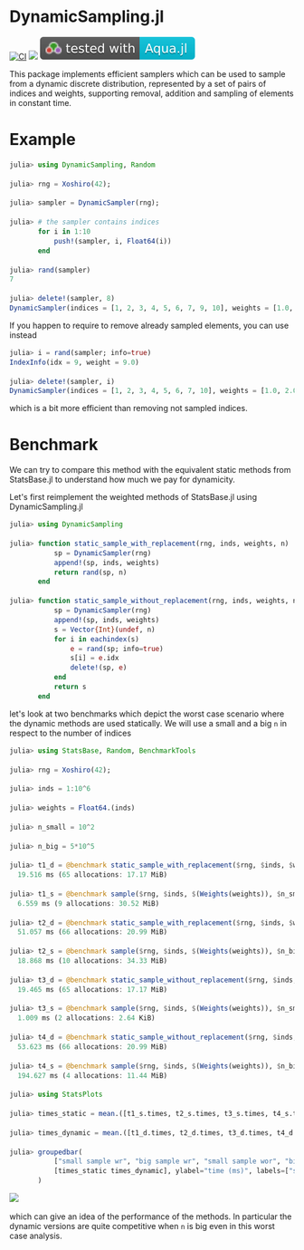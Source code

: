 # DynamicSampling.jl

[![CI](https://github.com/Tortar/DynamicSampling.jl/workflows/CI/badge.svg)](https://github.com/Tortar/DynamicSampling.jl/actions?query=workflow%3ACI)
[![](https://img.shields.io/badge/docs-stable-blue.svg)](https://tortar.github.io/DynamicSampling.jl/stable/)
[![Aqua QA](https://raw.githubusercontent.com/JuliaTesting/Aqua.jl/master/badge.svg)](https://github.com/JuliaTesting/Aqua.jl)

This package implements efficient samplers which can be used to sample from
a dynamic discrete distribution, represented by a set of pairs of indices and
weights, supporting removal, addition and sampling of elements in constant time.

# Example

```julia
julia> using DynamicSampling, Random

julia> rng = Xoshiro(42);

julia> sampler = DynamicSampler(rng);

julia> # the sampler contains indices
       for i in 1:10
           push!(sampler, i, Float64(i))
       end

julia> rand(sampler)
7

julia> delete!(sampler, 8)
DynamicSampler(indices = [1, 2, 3, 4, 5, 6, 7, 9, 10], weights = [1.0, 2.0, 3.0, 4.0, 5.0, 6.0, 7.0, 9.0, 10.0])
```

If you happen to require to remove already sampled elements, 
you can use instead

```julia
julia> i = rand(sampler; info=true)
IndexInfo(idx = 9, weight = 9.0)

julia> delete!(sampler, i)
DynamicSampler(indices = [1, 2, 3, 4, 5, 6, 7, 10], weights = [1.0, 2.0, 3.0, 4.0, 5.0, 6.0, 7.0, 10.0])
```

which is a bit more efficient than removing not sampled indices.

# Benchmark

We can try to compare this method with the equivalent static methods from StatsBase.jl
to understand how much we pay for dynamicity.

Let's first reimplement the weighted methods of StatsBase.jl using DynamicSampling.jl

```julia
julia> using DynamicSampling

julia> function static_sample_with_replacement(rng, inds, weights, n)
           sp = DynamicSampler(rng)
           append!(sp, inds, weights)
           return rand(sp, n)
       end

julia> function static_sample_without_replacement(rng, inds, weights, n)
           sp = DynamicSampler(rng)
           append!(sp, inds, weights)
           s = Vector{Int}(undef, n)
           for i in eachindex(s)
               e = rand(sp; info=true)
               s[i] = e.idx
               delete!(sp, e)
           end
           return s
       end
```

let's look at two benchmarks which depict the worst case scenario
where the dynamic methods are used statically. We will use a small 
and a big `n` in respect to the number of indices

```julia
julia> using StatsBase, Random, BenchmarkTools

julia> rng = Xoshiro(42);

julia> inds = 1:10^6

julia> weights = Float64.(inds)

julia> n_small = 10^2

julia> n_big = 5*10^5

julia> t1_d = @benchmark static_sample_with_replacement($rng, $inds, $weights, $n_small);
  19.516 ms (65 allocations: 17.17 MiB)

julia> t1_s = @benchmark sample($rng, $inds, $(Weights(weights)), $n_small; replace=true);
  6.559 ms (9 allocations: 30.52 MiB)

julia> t2_d = @benchmark static_sample_with_replacement($rng, $inds, $weights, $n_big);
  51.057 ms (66 allocations: 20.99 MiB)

julia> t2_s = @benchmark sample($rng, $inds, $(Weights(weights)), $n_big; replace=true);
  18.868 ms (10 allocations: 34.33 MiB)

julia> t3_d = @benchmark static_sample_without_replacement($rng, $inds, $weights, $n_small);
  19.465 ms (65 allocations: 17.17 MiB)

julia> t3_s = @benchmark sample($rng, $inds, $(Weights(weights)), $n_small; replace=false);
  1.009 ms (2 allocations: 2.64 KiB)

julia> t4_d = @benchmark static_sample_without_replacement($rng, $inds, $weights, $n_big);
  53.623 ms (66 allocations: 20.99 MiB)

julia> t4_s = @benchmark sample($rng, $inds, $(Weights(weights)), $n_big; replace=false);
  194.627 ms (4 allocations: 11.44 MiB)

julia> using StatsPlots

julia> times_static = mean.([t1_s.times, t2_s.times, t3_s.times, t4_s.times]) ./ 10^6

julia> times_dynamic = mean.([t1_d.times, t2_d.times, t3_d.times, t4_d.times]) ./ 10^6

julia> groupedbar(
           ["small sample wr", "big sample wr", "small sample wor", "big sample wor"],
           [times_static times_dynamic], ylabel="time (ms)", labels=["static" "dynamic"]
       )
```

<img src="https://github.com/user-attachments/assets/7941a7bf-6479-4b8c-8e47-1daea6984982" width="500" />

which can give an idea of the performance of the methods. In particular the dynamic versions
are quite competitive when `n` is big even in this worst case analysis.




